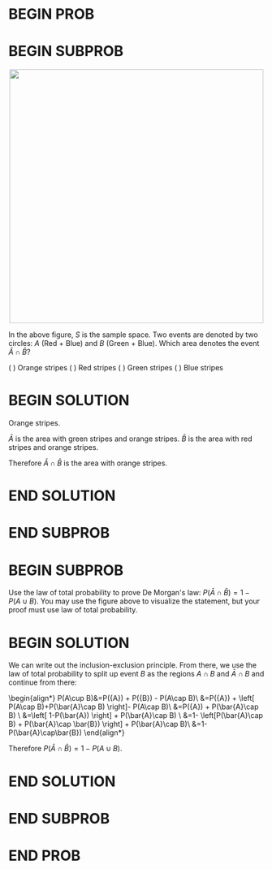 # BEGIN PROB

<!-- **Probability** -->

# BEGIN SUBPROB

<center><img src="../assets/images/wi23-final/venn2.png" width="500"></center>

In the above figure, $S$ is the sample space. Two events are denoted by
two circles: $A$ (Red + Blue) and $B$ (Green + Blue). Which area denotes
the event $\bar{A}\cap\bar{B}$?

( )  Orange stripes
( )  Red stripes
( ) Green stripes
( )  Blue stripes

# BEGIN SOLUTION

Orange stripes. 

$\bar{A}$ is the area with green stripes and orange stripes. 
$\bar{B}$ is the area with red stripes and orange stripes.

Therefore $\bar{A}\cap\bar{B}$ is the area with orange stripes.

# END SOLUTION

# END SUBPROB 

# BEGIN SUBPROB

Use the law of total probability to prove De Morgan's law:
$P(\bar{A}\cap\bar{B})=1-P(A\cup B)$. You may use the figure above to
visualize the statement, but your proof must use law of total
probability.

# BEGIN SOLUTION

We can write out the inclusion-exclusion principle. From there, we use the law of total probability to split up event $B$ as the regions $A\cap B$ and $\bar{A}\cap B$ and continue from there:

\begin{align*}
P(A\cup B)&=P({A}) + P({B}) - P(A\cap B)\\
&=P({A}) + \left[ P(A\cap B)+P(\bar{A}\cap B) \right]- P(A\cap B)\\
&=P({A}) + P(\bar{A}\cap B) \\
&=\left[ 1-P(\bar{A}) \right] + P(\bar{A}\cap B) \\
&=1- \left[P(\bar{A}\cap B) + P(\bar{A}\cap \bar{B}) \right] + P(\bar{A}\cap B)\\
&=1-P(\bar{A}\cap\bar{B}) 
\end{align*}

Therefore $P(\bar{A}\cap\bar{B})=1-P(A\cup B)$.

# END SOLUTION

# END SUBPROB

# END PROB